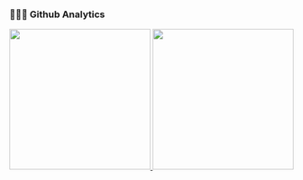 <!--
**anhbanlinhle/anhbanlinhle** is a ✨ _special_ ✨ repository because its `README.md` (this file) appears on your GitHub profile.

Here are some ideas to get you started:

- 🔭 I’m currently working on ...
- 🌱 I’m currently learning ...
- 👯 I’m looking to collaborate on ...
- 🤔 I’m looking for help with ...
- 💬 Ask me about ...
- 📫 How to reach me: ...
- 😄 Pronouns: ...
- ⚡ Fun fact: ...
-->

### 👨🏻‍💻 Github Analytics

<p align="center">
<a href="https://github.com/anhbanlinhle">
  <img height="250em" src="https://github-readme-stats.vercel.app/api?username=anhbanlinhle&show_icons=true&theme=aura&show=prs_merged,prs_merged_percentage&border_radius=6&rank_icon=github"/>
  <img height="250em" src="https://github-readme-stats.vercel.app/api/top-langs/?username=anhbanlinhle&langs_count=10&layout=compact&theme=aura"/>
</a>
</p>

<!--
### Contributions

<p align="center">
<a href="https://github.com/anhbanlinhle">
  <img height="300em" src="https://github-readme-streak-stats.herokuapp.com/?user=anhbanlinhle&theme=neon"/>
</a>
</p>

-->


